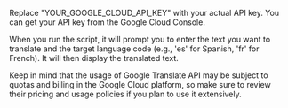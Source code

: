 Replace "YOUR_GOOGLE_CLOUD_API_KEY" with your actual API key. You can get your API key from the Google Cloud Console.

When you run the script, it will prompt you to enter the text you want to translate and the target language code (e.g., 'es' for Spanish, 'fr' for French). It will then display the translated text.

Keep in mind that the usage of Google Translate API may be subject to quotas and billing in the Google Cloud platform, so make sure to review their pricing and usage policies if you plan to use it extensively.
